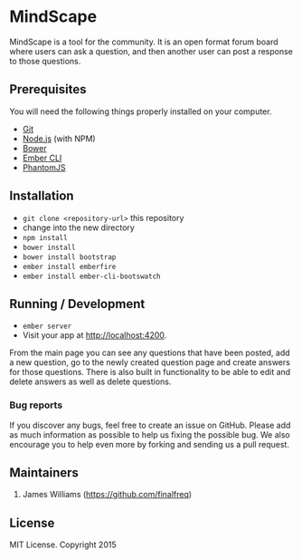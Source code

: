 # MindScape

MindScape is a tool for the community. It is an open format forum board where users can ask a question, and then another user can post a response to those questions.

## Prerequisites

You will need the following things properly installed on your computer.

* [Git](http://git-scm.com/)
* [Node.js](http://nodejs.org/) (with NPM)
* [Bower](http://bower.io/)
* [Ember CLI](http://www.ember-cli.com/)
* [PhantomJS](http://phantomjs.org/)

## Installation

* `git clone <repository-url>` this repository
* change into the new directory
* `npm install`
* `bower install`
* `bower install bootstrap`
* `ember install emberfire`
* `ember install ember-cli-bootswatch`

## Running / Development

* `ember server`
* Visit your app at [http://localhost:4200](http://localhost:4200).

From the main page you can see any questions that have been posted, add a new question, go to the newly created question page and create answers for those questions. There is also built in functionality to be able to edit and delete answers as well as delete questions.

### Bug reports

If you discover any bugs, feel free to create an issue on GitHub. Please add as much information as
possible to help us fixing the possible bug. We also encourage you to help even more by forking and
sending us a pull request.


## Maintainers
1. James Williams (https://github.com/finalfreq)



## License
MIT License. Copyright 2015
